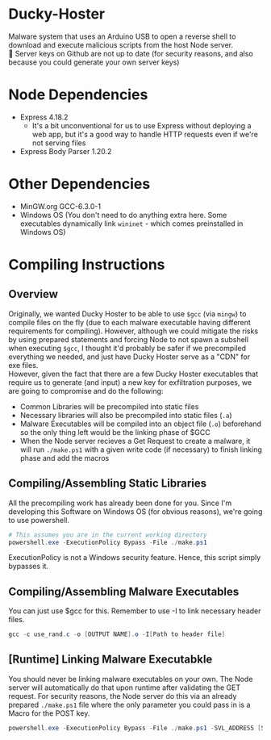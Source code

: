 # Ducky-Hoster
Malware system that uses an Arduino USB to open a reverse shell to download and execute malicious scripts from the host Node server. <br />
🚨 Server keys on Github are not up to date (for security reasons, and also because you could generate your own server keys)

# Node Dependencies
* Express 4.18.2
    * It's a bit unconventional for us to use Express without deploying a web app, but it's a good way to handle HTTP requests even if we're not serving files
* Express Body Parser 1.20.2

# Other Dependencies
* MinGW.org GCC-6.3.0-1
* Windows OS (You don't need to do anything extra here. Some executables dynamically link `wininet` - which comes preinstalled in Windows OS)

# Compiling Instructions
## Overview
Originally, we wanted Ducky Hoster to be able to use `$gcc` (via `mingw`) to compile files on the fly (due to each malware executable having different requirements for compiling). However, although we could mitigate the risks by using prepared statements and forcing Node to not spawn a subshell when executing `$gcc`, I thought it'd probably be safer if we precompiled everything we needed, and just have Ducky Hoster serve as a "CDN" for exe files.
<br>
However, given the fact that there are a few Ducky Hoster executables that require us to generate (and input) a new key for exfiltration purposes, we are going to compromise and do the following:

* Common Libraries will be precompiled into static files
* Necessary libraries will also be precompiled into static files (`.a`)
* Malware Executables will be compiled into an object file (`.o`) beforehand so the only thing left would be the linking phase of $GCC
* When the Node server recieves a Get Request to create a malware, it will run `./make.ps1` with a given write code (if necessary) to finish linking phase and add the macros

## Compiling/Assembling Static Libraries
All the precompiling work has already been done for you. Since I'm developing this Software on Windows OS (for obvious reasons), we're going to use powershell. <br>
```ps1
# This assumes you are in the current working directory
powershell.exe -ExecutionPolicy Bypass -File ./make.ps1
```
ExecutionPolicy is not a Windows security feature. Hence, this script simply bypasses it.

## Compiling/Assembling Malware Executables
You can just use $gcc for this. Remember to use -I to link necessary header files.
```ps1
gcc -c use_rand.c -o [OUTPUT NAME].o -I[Path to header file]
```

## [Runtime] Linking Malware Executabkle
You should never be linking malware executables on your own. The Node server will automatically do that upon runtime after validating the GET request. For security reasons, the Node server do this via an already prepared `./make.ps1` file where the only parameter you could pass in is a Macro for the POST key.
```ps1
powershell.exe -ExecutionPolicy Bypass -File ./make.ps1 -SVL_ADDRESS [Server Address] -SVL_AUTHKEY [Auth Key]
```